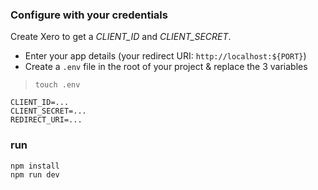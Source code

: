 ### Configure with your credentials
Create Xero to get a *CLIENT_ID* and *CLIENT_SECRET*.

* Enter your app details (your redirect URI: `http://localhost:${PORT}`)
* Create a `.env` file in the root of your project & replace the 3 variables
> `touch .env`
```
CLIENT_ID=...
CLIENT_SECRET=...
REDIRECT_URI=...
```

### run

```sh
npm install
npm run dev
```